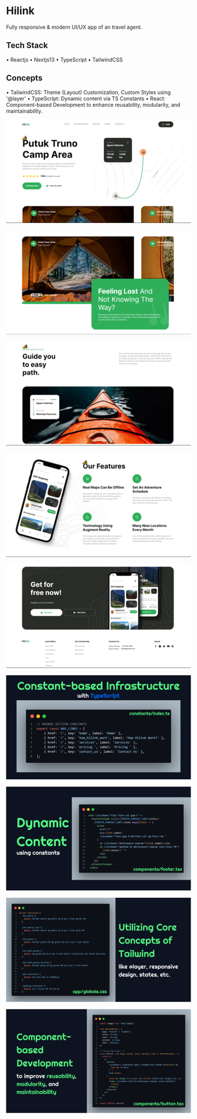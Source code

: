 # Hilink
Fully responsive & modern UI/UX app of an travel agent.

## Tech Stack
• Reactjs
• Nextjs13
• TypeScript
• TailwindCSS

## Concepts
• TailwindCSS: Theme (Layout) Customization, Custom Styles using '@layer'
• TypeScript: Dynamic content via TS Constants
• React: Component-based Development to enhance reu﻿sability, modularity, and maintainability.

![](./public/1.png)
<br><br>
![](./public/2.png)
<br><br>
![](./public/3.png)
<br><br>
![](./public/4.png)
<br><br>
![](./public/5.png)
<br><br>
![](./public/6.png)
<br><br>
![](./public/7.png)
<br><br>
![](./public/8.png)
<br><br>
![](./public/9.png)
